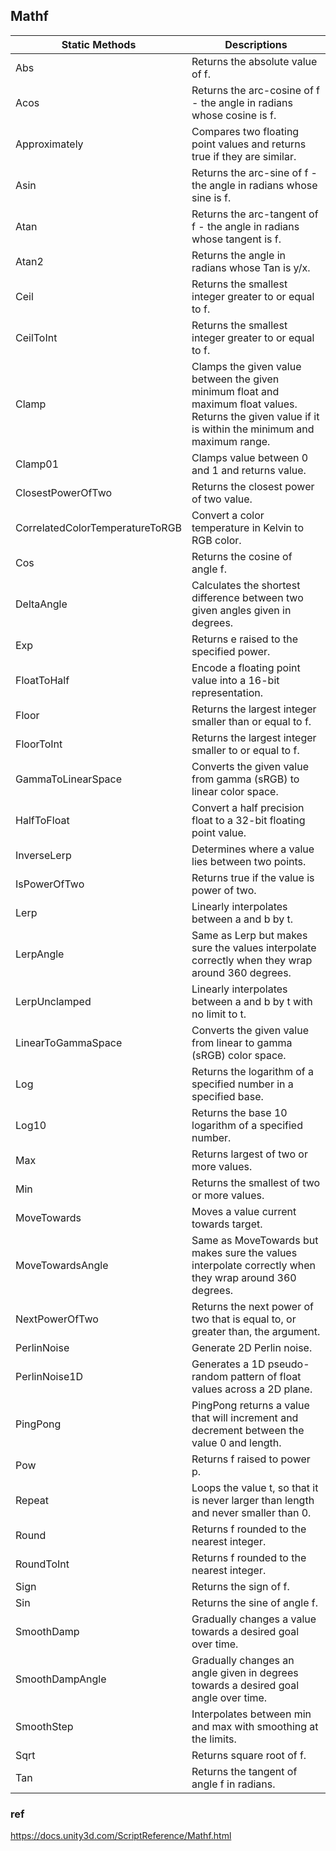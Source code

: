## Mathf

| Static Methods | Descriptions |
| --- | --- |
| Abs | Returns the absolute value of f. |
| Acos | Returns the arc-cosine of f - the angle in radians whose cosine is f. |
| Approximately | Compares two floating point values and returns true if they are similar. |
| Asin | Returns the arc-sine of f - the angle in radians whose sine is f. |
| Atan | Returns the arc-tangent of f - the angle in radians whose tangent is f. |
| Atan2 | Returns the angle in radians whose Tan is y/x. |
| Ceil | Returns the smallest integer greater to or equal to f. |
| CeilToInt | Returns the smallest integer greater to or equal to f. |
| Clamp | Clamps the given value between the given minimum float and maximum float values. Returns the given value if it is within the minimum and maximum range. |
| Clamp01 | Clamps value between 0 and 1 and returns value. |
| ClosestPowerOfTwo | Returns the closest power of two value. |
| CorrelatedColorTemperatureToRGB | Convert a color temperature in Kelvin to RGB color. |
| Cos | Returns the cosine of angle f. |
| DeltaAngle | Calculates the shortest difference between two given angles given in degrees. |
| Exp | Returns e raised to the specified power. |
| FloatToHalf | Encode a floating point value into a 16-bit representation. |
| Floor | Returns the largest integer smaller than or equal to f. |
| FloorToInt | Returns the largest integer smaller to or equal to f. |
| GammaToLinearSpace | Converts the given value from gamma (sRGB) to linear color space. |
| HalfToFloat | Convert a half precision float to a 32-bit floating point value. |
| InverseLerp | Determines where a value lies between two points. |
| IsPowerOfTwo | Returns true if the value is power of two. |
| Lerp | Linearly interpolates between a and b by t. |
| LerpAngle | Same as Lerp but makes sure the values interpolate correctly when they wrap around 360 degrees. |
| LerpUnclamped | Linearly interpolates between a and b by t with no limit to t. |
| LinearToGammaSpace | Converts the given value from linear to gamma (sRGB) color space. |
| Log | Returns the logarithm of a specified number in a specified base. |
| Log10 | Returns the base 10 logarithm of a specified number. |
| Max | Returns largest of two or more values. |
| Min | Returns the smallest of two or more values. |
| MoveTowards | Moves a value current towards target. |
| MoveTowardsAngle | Same as MoveTowards but makes sure the values interpolate correctly when they wrap around 360 degrees. |
| NextPowerOfTwo | Returns the next power of two that is equal to, or greater than, the argument. |
| PerlinNoise | Generate 2D Perlin noise. |
| PerlinNoise1D | Generates a 1D pseudo-random pattern of float values across a 2D plane. |
| PingPong | PingPong returns a value that will increment and decrement between the value 0 and length. |
| Pow | Returns f raised to power p. |
| Repeat | Loops the value t, so that it is never larger than length and never smaller than 0. |
| Round | Returns f rounded to the nearest integer. |
| RoundToInt | Returns f rounded to the nearest integer. |
| Sign | Returns the sign of f. |
| Sin | Returns the sine of angle f. |
| SmoothDamp | Gradually changes a value towards a desired goal over time. |
| SmoothDampAngle | Gradually changes an angle given in degrees towards a desired goal angle over time. |
| SmoothStep | Interpolates between min and max with smoothing at the limits. |
| Sqrt | Returns square root of f. |
| Tan | Returns the tangent of angle f in radians. |




### ref 
https://docs.unity3d.com/ScriptReference/Mathf.html
